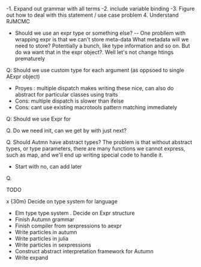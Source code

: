 -1. Expand out grammar with all terms
-2. include variable binding
-3. Figure out how to deal with this statement / use case problem
4. Understand RJMCMC


- Should we use an expr type or something else?
-- One probllem with wrapping expr is that we can't store meta-data
What metadata will we need to store?
Potentially a bunch, like type information and so on.
But do wa want that in the expr object?.
Well let's not change htings prematurely



Q: Should we use custom type for each argument (as oppsoed to single AExpr object)
- Proyes : multiple dispatch makes writing these nice, can also do abstract for particular classes using traits
- Cons: multiple dispatch is slower than ifelse
- Cons: cant use existing macrotools pattern matching immediately

Q: Should we use Expr for 

Q. Do we need init, can we get by with just next?

Q. Should Autmn have abstract types?
The problem is that without abstract types, or type parameters, there are many functions we cannot express,
such as map, and we'll end up writing special code to handle it.

- Start with no, can add later

Q. 

TODO

x {30m} Decide on type system for language
- Elm type type system
. Decide on Expr structure
- Finish Autumn grammar
- Finish compiler from sexpressions to aexpr
- Write particles in autumn
- Write particles in julia
- Write particles in sexpressions 
- Construct abstract interpretation framework for Autumn
- Write expand